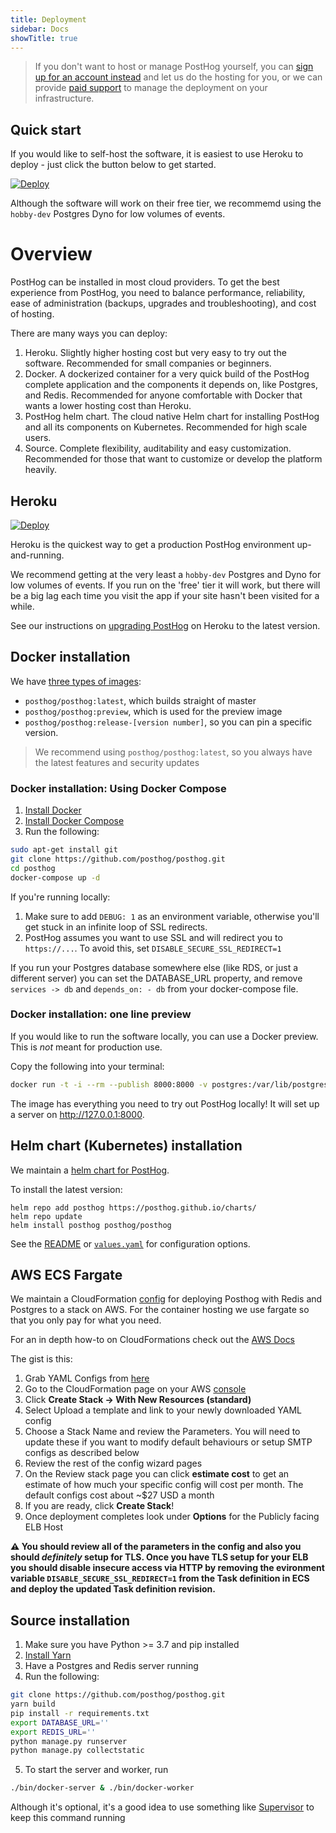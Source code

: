 ```yaml
---
title: Deployment
sidebar: Docs
showTitle: true
---
```


> If you don't want to host or manage PostHog yourself, you can [sign up for an account instead](https://app.posthog.com/signup) and let us do the hosting for you, or we can provide [paid support](/services) to manage the deployment on your infrastructure.

## Quick start

If you would like to self-host the software, it is easiest to use Heroku to deploy - just click the button below to get started.

[![Deploy](https://www.herokucdn.com/deploy/button.svg)](https://heroku.com/deploy?template=https://github.com/posthog/posthog)

Although the software will work on their free tier, we recommemd using the `hobby-dev` Postgres Dyno for low volumes of events.

# Overview

PostHog can be installed in most cloud providers. To get the best experience from PostHog, you need to balance performance, reliability, ease of administration (backups, upgrades and troubleshooting), and cost of hosting.

There are many ways you can deploy:

1. Heroku. Slightly higher hosting cost but very easy to try out the software. Recommended for small companies or beginners.
1. Docker. A dockerized container for a very quick build of the PostHog complete application and the components it depends on, like Postgres, and Redis. Recommended for anyone comfortable with Docker that wants a lower hosting cost than Heroku.
1. PostHog helm chart. The cloud native Helm chart for installing PostHog and all its components on Kubernetes. Recommended for high scale users.
1. Source. Complete flexibility, auditability and easy customization. Recommended for those that want to customize or develop the platform heavily.

## Heroku

[![Deploy](https://www.herokucdn.com/deploy/button.svg)](https://heroku.com/deploy?template=https://github.com/posthog/posthog)

Heroku is the quickest way to get a production PostHog environment up-and-running.

We recommend getting at the very least a `hobby-dev` Postgres and Dyno for low volumes of events. If you run on the 'free' tier it will work, but there will be a big lag each time you visit the app if your site hasn't been visited for a while.

See our instructions on [upgrading PostHog](/upgrading-PostHog) on Heroku to the latest version.

## Docker installation

We have [three types of images](https://hub.docker.com/r/posthog/posthog):

 - `posthog/posthog:latest`, which builds straight of master
 - `posthog/posthog:preview`, which is used for the preview image
 - `posthog/posthog:release-[version number]`, so you can pin a specific version.

> We recommend using `posthog/posthog:latest`, so you always have the latest features and security updates

### Docker installation: Using Docker Compose 

1. [Install Docker](https://docs.docker.com/installation/ubuntulinux/)
2. [Install Docker Compose](https://docs.docker.com/compose/install/)
3. Run the following:
```bash
sudo apt-get install git
git clone https://github.com/posthog/posthog.git
cd posthog
docker-compose up -d
```

If you're running locally:

1. Make sure to add `DEBUG: 1` as an environment variable, otherwise you'll get stuck in an infinite loop of SSL redirects.
1. PostHog assumes you want to use SSL and will redirect you to `https://...`. To avoid this, set `DISABLE_SECURE_SSL_REDIRECT=1`

If you run your Postgres database somewhere else (like RDS, or just a different server) you can set the DATABASE_URL property, and remove `services -> db` and `depends_on: - db` from your docker-compose file.

### Docker installation: one line preview

If you would like to run the software locally, you can use a Docker preview. This is *not* meant for production use.

Copy the following into your terminal:

```bash
docker run -t -i --rm --publish 8000:8000 -v postgres:/var/lib/postgresql posthog/posthog:preview
```

The image has everything you need to try out PostHog locally! It will set up a server on http://127.0.0.1:8000.

## Helm chart (Kubernetes) installation

We maintain a [helm chart for PostHog](https://github.com/PostHog/charts/tree/master/charts/posthog).

To install the latest version:

```shell script
helm repo add posthog https://posthog.github.io/charts/
helm repo update
helm install posthog posthog/posthog
```

See the [README](https://github.com/PostHog/charts/blob/master/charts/posthog/README.md) or 
[`values.yaml`](https://github.com/PostHog/charts/blob/master/charts/posthog/values.yaml)
for configuration options.

## AWS ECS Fargate
We maintain a CloudFormation [config](https://github.com/fuziontech/posthog/blob/master/deployment/aws/ecs/combined.yaml) for deploying Posthog with Redis and Postgres to a stack on AWS. For the container hosting we use fargate so that you only pay for what you need.

For an in depth how-to on CloudFormations check out the [AWS Docs](https://docs.aws.amazon.com/AWSCloudFormation/latest/UserGuide/GettingStarted.Walkthrough.html)

The gist is this:
1. Grab YAML Configs from [here](https://github.com/PostHog/deployment/blob/master/aws/cloudformation/ecs/posthog.yaml)
2. Go to the CloudFormation page on your AWS [console](https://console.aws.amazon.com/cloudformation/)
3. Click **Create Stack -> With New Resources (standard)**
4. Select Upload a template and link to your newly downloaded YAML config
5. Choose a Stack Name and review the Parameters. You will need to update these if you want to modify default behaviours or setup SMTP configs as described below
6. Review the rest of the config wizard pages
7. On the Review stack page you can click **estimate cost** to get an estimate of how much your specific config will cost per month. The default configs cost about ~$27 USD a month
8. If you are ready, click **Create Stack**!
9. Once deployment completes look under **Options** for the Publicly facing ELB Host

**⚠️ You should review all of the parameters in the config and also you should _definitely_ setup for TLS. Once you have TLS setup for your ELB you should disable insecure access via HTTP by removing the evironment variable `DISABLE_SECURE_SSL_REDIRECT=1` from the Task definition in ECS and deploy the updated Task definition revision.**


## Source installation

1. Make sure you have Python >= 3.7 and pip installed
2. [Install Yarn](https://classic.yarnpkg.com/en/docs/install/#mac-stable)
3. Have a Postgres and Redis server running
4. Run the following:
```bash
git clone https://github.com/posthog/posthog.git
yarn build
pip install -r requirements.txt
export DATABASE_URL=''
export REDIS_URL=''
python manage.py runserver
python manage.py collectstatic
```
5. To start the server and worker, run
```bash
./bin/docker-server & ./bin/docker-worker
```
Although it's optional, it's a good idea to use something like [Supervisor](https://github.com/Supervisor/supervisor) to keep this command running